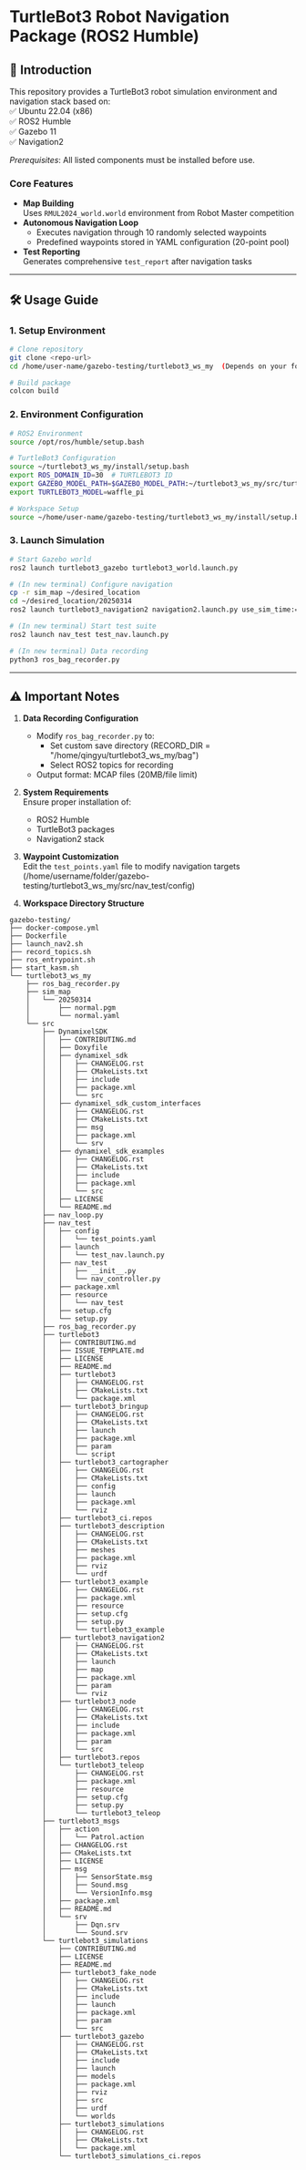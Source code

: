 # TurtleBot3 Robot Navigation Package (ROS2 Humble)

## 📖 Introduction  
This repository provides a TurtleBot3 robot simulation environment and navigation stack based on:  
✅ Ubuntu 22.04 (x86)  
✅ ROS2 Humble  
✅ Gazebo 11  
✅ Navigation2  

*Prerequisites*: All listed components must be installed before use.

### Core Features  
- **Map Building**  
  Uses `RMUL2024_world.world` environment from Robot Master competition  
- **Autonomous Navigation Loop**  
  - Executes navigation through 10 randomly selected waypoints  
  - Predefined waypoints stored in YAML configuration (20-point pool)  
- **Test Reporting**  
  Generates comprehensive `test_report` after navigation tasks  

---

## 🛠️ Usage Guide

### 1. Setup Environment
```bash
# Clone repository
git clone <repo-url>
cd /home/user-name/gazebo-testing/turtlebot3_ws_my  (Depends on your folder)

# Build package
colcon build
```

### 2. Environment Configuration
```bash
# ROS2 Environment
source /opt/ros/humble/setup.bash

# TurtleBot3 Configuration
source ~/turtlebot3_ws_my/install/setup.bash
export ROS_DOMAIN_ID=30  # TURTLEBOT3 ID
export GAZEBO_MODEL_PATH=$GAZEBO_MODEL_PATH:~/turtlebot3_ws_my/src/turtlebot3/turtlebot3_simulations/turtlebot3_gazebo/models
export TURTLEBOT3_MODEL=waffle_pi

# Workspace Setup
source ~/home/user-name/gazebo-testing/turtlebot3_ws_my/install/setup.bash  (Depends on your build folder)
```

### 3. Launch Simulation
```bash
# Start Gazebo world
ros2 launch turtlebot3_gazebo turtlebot3_world.launch.py

# (In new terminal) Configure navigation
cp -r sim_map ~/desired_location
cd ~/desired_location/20250314
ros2 launch turtlebot3_navigation2 navigation2.launch.py use_sim_time:=true map:=normal.yaml

# (In new terminal) Start test suite
ros2 launch nav_test test_nav.launch.py

# (In new terminal) Data recording
python3 ros_bag_recorder.py
```

---

## ⚠️ Important Notes
1. **Data Recording Configuration**  
   - Modify `ros_bag_recorder.py` to:  
     - Set custom save directory  (RECORD_DIR = "/home/qingyu/turtlebot3_ws_my/bag") 
     - Select ROS2 topics for recording  
   - Output format: MCAP files (20MB/file limit)  

2. **System Requirements**  
   Ensure proper installation of:  
   - ROS2 Humble  
   - TurtleBot3 packages  
   - Navigation2 stack  

3. **Waypoint Customization**  
   Edit the `test_points.yaml` file to modify navigation targets (/home/username/folder/gazebo-testing/turtlebot3_ws_my/src/nav_test/config)

4. **Workspace Directory Structure**
```
gazebo-testing/
├── docker-compose.yml
├── Dockerfile
├── launch_nav2.sh
├── record_topics.sh
├── ros_entrypoint.sh
├── start_kasm.sh
└── turtlebot3_ws_my
    ├── ros_bag_recorder.py
    ├── sim_map
    │   └── 20250314
    │       ├── normal.pgm
    │       └── normal.yaml
    └── src
        ├── DynamixelSDK
        │   ├── CONTRIBUTING.md
        │   ├── Doxyfile
        │   ├── dynamixel_sdk
        │   │   ├── CHANGELOG.rst
        │   │   ├── CMakeLists.txt
        │   │   ├── include
        │   │   ├── package.xml
        │   │   └── src
        │   ├── dynamixel_sdk_custom_interfaces
        │   │   ├── CHANGELOG.rst
        │   │   ├── CMakeLists.txt
        │   │   ├── msg
        │   │   ├── package.xml
        │   │   └── srv
        │   ├── dynamixel_sdk_examples
        │   │   ├── CHANGELOG.rst
        │   │   ├── CMakeLists.txt
        │   │   ├── include
        │   │   ├── package.xml
        │   │   └── src
        │   ├── LICENSE
        │   └── README.md
        ├── nav_loop.py
        ├── nav_test
        │   ├── config
        │   │   └── test_points.yaml
        │   ├── launch
        │   │   └── test_nav.launch.py
        │   ├── nav_test
        │   │   ├── __init__.py
        │   │   └── nav_controller.py
        │   ├── package.xml
        │   ├── resource
        │   │   └── nav_test
        │   ├── setup.cfg
        │   └── setup.py
        ├── ros_bag_recorder.py
        ├── turtlebot3
        │   ├── CONTRIBUTING.md
        │   ├── ISSUE_TEMPLATE.md
        │   ├── LICENSE
        │   ├── README.md
        │   ├── turtlebot3
        │   │   ├── CHANGELOG.rst
        │   │   ├── CMakeLists.txt
        │   │   └── package.xml
        │   ├── turtlebot3_bringup
        │   │   ├── CHANGELOG.rst
        │   │   ├── CMakeLists.txt
        │   │   ├── launch
        │   │   ├── package.xml
        │   │   ├── param
        │   │   └── script
        │   ├── turtlebot3_cartographer
        │   │   ├── CHANGELOG.rst
        │   │   ├── CMakeLists.txt
        │   │   ├── config
        │   │   ├── launch
        │   │   ├── package.xml
        │   │   └── rviz
        │   ├── turtlebot3_ci.repos
        │   ├── turtlebot3_description
        │   │   ├── CHANGELOG.rst
        │   │   ├── CMakeLists.txt
        │   │   ├── meshes
        │   │   ├── package.xml
        │   │   ├── rviz
        │   │   └── urdf
        │   ├── turtlebot3_example
        │   │   ├── CHANGELOG.rst
        │   │   ├── package.xml
        │   │   ├── resource
        │   │   ├── setup.cfg
        │   │   ├── setup.py
        │   │   └── turtlebot3_example
        │   ├── turtlebot3_navigation2
        │   │   ├── CHANGELOG.rst
        │   │   ├── CMakeLists.txt
        │   │   ├── launch
        │   │   ├── map
        │   │   ├── package.xml
        │   │   ├── param
        │   │   └── rviz
        │   ├── turtlebot3_node
        │   │   ├── CHANGELOG.rst
        │   │   ├── CMakeLists.txt
        │   │   ├── include
        │   │   ├── package.xml
        │   │   ├── param
        │   │   └── src
        │   ├── turtlebot3.repos
        │   └── turtlebot3_teleop
        │       ├── CHANGELOG.rst
        │       ├── package.xml
        │       ├── resource
        │       ├── setup.cfg
        │       ├── setup.py
        │       └── turtlebot3_teleop
        ├── turtlebot3_msgs
        │   ├── action
        │   │   └── Patrol.action
        │   ├── CHANGELOG.rst
        │   ├── CMakeLists.txt
        │   ├── LICENSE
        │   ├── msg
        │   │   ├── SensorState.msg
        │   │   ├── Sound.msg
        │   │   └── VersionInfo.msg
        │   ├── package.xml
        │   ├── README.md
        │   └── srv
        │       ├── Dqn.srv
        │       └── Sound.srv
        └── turtlebot3_simulations
            ├── CONTRIBUTING.md
            ├── LICENSE
            ├── README.md
            ├── turtlebot3_fake_node
            │   ├── CHANGELOG.rst
            │   ├── CMakeLists.txt
            │   ├── include
            │   ├── launch
            │   ├── package.xml
            │   ├── param
            │   └── src
            ├── turtlebot3_gazebo
            │   ├── CHANGELOG.rst
            │   ├── CMakeLists.txt
            │   ├── include
            │   ├── launch
            │   ├── models
            │   ├── package.xml
            │   ├── rviz
            │   ├── src
            │   ├── urdf
            │   └── worlds
            ├── turtlebot3_simulations
            │   ├── CHANGELOG.rst
            │   ├── CMakeLists.txt
            │   └── package.xml
            └── turtlebot3_simulations_ci.repos
```
